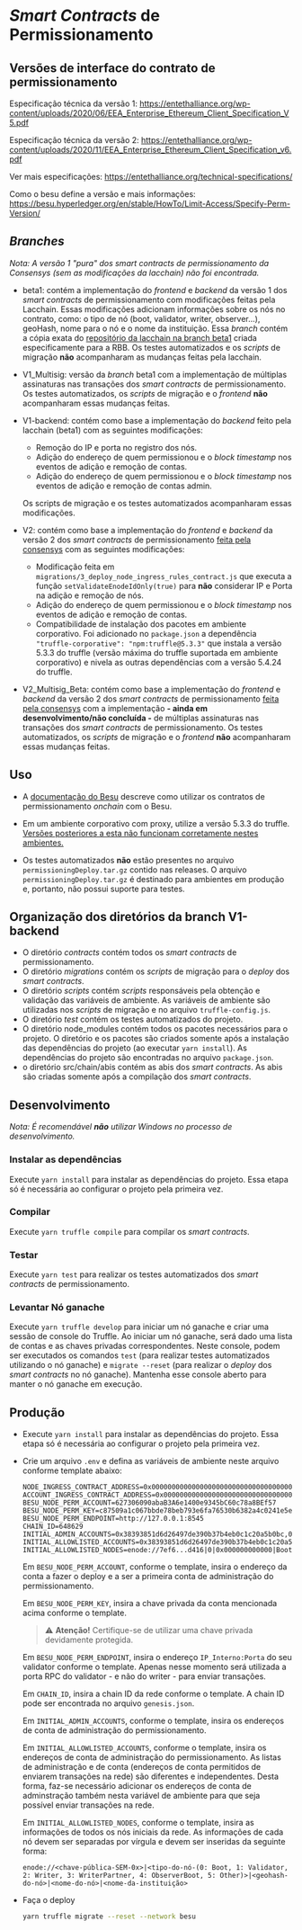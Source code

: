 # _Smart Contracts_ de Permissionamento

## Versões de interface do contrato de permissionamento

Especificação técnica da versão 1:
<https://entethalliance.org/wp-content/uploads/2020/06/EEA_Enterprise_Ethereum_Client_Specification_V5.pdf>

Especificação técnica da versão 2:
<https://entethalliance.org/wp-content/uploads/2020/11/EEA_Enterprise_Ethereum_Client_Specification_v6.pdf>

Ver mais especificações: <https://entethalliance.org/technical-specifications/>

Como o besu define a versão e mais informações:
<https://besu.hyperledger.org/en/stable/HowTo/Limit-Access/Specify-Perm-Version/>

## _Branches_

_Nota: A versão 1 "pura" dos smart contracts de permissionamento da Consensys (sem as modificações da lacchain) não foi encontrada._

- beta1: contém a implementação do _frontend_ e _backend_ da versão 1 dos _smart contracts_ de permissionamento com modificações feitas pela Lacchain. Essas modificações adicionam informações sobre os nós no contrato, como: o tipo de nó (boot, validator, writer, observer...), geoHash, nome para o nó e o nome da instituição. Essa _branch_ contém a cópia exata do [repositório da lacchain na branch beta1](https://github.com/lacchain/permissioning-smart-contracts/tree/beta1) criada especificamente para a RBB. Os testes automatizados e os _scripts_ de migração **não** acompanharam as mudanças feitas pela lacchain.

- V1_Multisig: versão da _branch_ beta1 com a implementação de múltiplas assinaturas nas transações dos _smart contracts_ de permissionamento. Os testes automatizados, os _scripts_ de migração e o _frontend_ **não** acompanharam essas mudanças feitas.

- V1-backend: contém como base a implementação do _backend_ feito pela lacchain (beta1) com as seguintes modificações:

  - Remoção do IP e porta no registro dos nós.
  - Adição do endereço de quem permissionou e o _block timestamp_ nos eventos de adição e remoção de contas.
  - Adição do endereço de quem permissionou e o _block timestamp_ nos eventos de adição e remoção de contas admin.
  
  Os scripts de migração e os testes automatizados acompanharam essas modificações.

- V2: contém como base a implementação do _frontend_ e _backend_ da versão 2 dos _smart contracts_ de permissionamento [feita pela consensys](https://github.com/ConsenSys/permissioning-smart-contracts) com as seguintes modificações:

  - Modificação feita em `migrations/3_deploy_node_ingress_rules_contract.js` que executa a função `setValidateEnodeIdOnly(true)` para **não** considerar IP e Porta na adição e remoção de nós.
  - Adição do endereço de quem permissionou e o _block timestamp_ nos eventos de adição e remoção de contas.
  - Compatibilidade de instalação dos pacotes em ambiente corporativo. Foi adicionado no `package.json` a dependência `"truffle-corporative": "npm:truffle@5.3.3"` que instala a versão 5.3.3 do truffle (versão máxima do truffle suportada em ambiente corporativo) e nivela as outras dependências com a versão 5.4.24 do truffle.

- V2_Multisig_Beta: contém como base a implementação do _frontend_ e _backend_ da versão 2 dos _smart contracts_ de permissionamento [feita pela consensys](https://github.com/ConsenSys/permissioning-smart-contracts) com a implementação **- ainda em desenvolvimento/não concluída -** de múltiplas assinaturas nas transações dos _smart contracts_ de permissionamento. Os testes automatizados, os _scripts_ de migração e o _frontend_ **não** acompanharam essas mudanças feitas.

## Uso

- A [documentação do Besu](https://besu.hyperledger.org/en/stable/Tutorials/Permissioning/Getting-Started-Onchain-Permissioning/)
descreve como utilizar os contratos de permissionamento _onchain_ com o Besu.

- Em um ambiente corporativo com proxy, utilize a versão 5.3.3 do truffle. [Versões posteriores a esta não funcionam corretamente nestes ambientes.](https://github.com/trufflesuite/truffle/issues/4016)

- Os testes automatizados **não** estão presentes no arquivo `permissioningDeploy.tar.gz` contido nas releases. O arquivo `permissioningDeploy.tar.gz` é destinado para ambientes em produção e, portanto, não possui suporte para testes.

## Organização dos diretórios da branch V1-backend

- O diretório _contracts_ contém todos os _smart contracts_ de permissionamento.
- O diretório _migrations_ contém os _scripts_ de migração para o _deploy_ dos _smart contracts_.
- O diretório _scripts_ contém _scripts_ responsáveis pela obtenção e validação das variáveis de ambiente. As variáveis de ambiente são utilizadas nos _scripts_ de migração e no arquivo `truffle-config.js`.
- O diretório _test_ contém os testes automatizados do projeto.
- O diretório node_modules contém todos os pacotes necessários para o projeto. O diretório e os pacotes são criados somente após a instalação das dependências do projeto (ao executar `yarn install`). As dependências do projeto são encontradas no arquivo `package.json`.
- o diretório src/chain/abis contém as abis dos _smart contracts_. As abis são criadas somente após a compilação dos _smart contracts_.

## Desenvolvimento

_Nota: É recomendável **não** utilizar Windows no processo de desenvolvimento._

### Instalar as dependências

Execute `yarn install` para instalar as dependências do projeto. Essa etapa só é necessária ao configurar o projeto pela primeira vez.

### Compilar

Execute `yarn truffle compile` para compilar os _smart contracts_.

### Testar

Execute `yarn test` para realizar os testes automatizados dos _smart contracts_ de permissionamento.

### Levantar Nó ganache

Execute `yarn truffle develop` para iniciar um nó ganache e criar uma sessão de console do Truffle. Ao iniciar um nó ganache, será dado uma lista de contas e as chaves privadas correspondentes. Neste console, podem ser executados os comandos `test` (para realizar testes automatizados utilizando o nó ganache) e `migrate --reset` (para realizar o _deploy_ dos _smart contracts_ no nó ganache). Mantenha esse console aberto para manter o nó ganache em execução.

## Produção

- Execute `yarn install` para instalar as dependências do projeto. Essa etapa só é necessária ao configurar o projeto pela primeira vez.

- Crie um arquivo `.env` e defina as variáveis de ambiente neste arquivo conforme template abaixo:

    ```.env
    NODE_INGRESS_CONTRACT_ADDRESS=0x0000000000000000000000000000000000009999
    ACCOUNT_INGRESS_CONTRACT_ADDRESS=0x0000000000000000000000000000000000008888
    BESU_NODE_PERM_ACCOUNT=627306090abaB3A6e1400e9345bC60c78a8BEf57
    BESU_NODE_PERM_KEY=c87509a1c067bbde78beb793e6fa76530b6382a4c0241e5e4a9ec0a0f44dc0d3
    BESU_NODE_PERM_ENDPOINT=http://127.0.0.1:8545
    CHAIN_ID=648629
    INITIAL_ADMIN_ACCOUNTS=0x38393851d6d26497de390b37b4eb0c1c20a5b0bc,0xc78622f314453aeb349615bff240b6891cefd465,0x8b708294671a61cb3af2626e45ec8ac228a03dea
    INITIAL_ALLOWLISTED_ACCOUNTS=0x38393851d6d26497de390b37b4eb0c1c20a5b0bc,0xc78622f314453aeb349615bff240b6891cefd465,0x8b708294671a61cb3af2626e45ec8ac228a03dea
    INITIAL_ALLOWLISTED_NODES=enode://7ef6...d416|0|0x000000000000|Boot|BNDES,enode://d350...70d2|1|0x000000000000|Validator|BNDES,enode://971d...5c3c|2|0x000000000000|Writer|BNDES
    ```

  Em `BESU_NODE_PERM_ACCOUNT`, conforme o template, insira o endereço da conta a fazer o deploy e a ser a primeira conta de administração do permissionamento.

  Em `BESU_NODE_PERM_KEY`, insira a chave privada da conta mencionada acima conforme o template.
  > ⚠️ **Atenção!** Certifique-se de utilizar uma chave privada devidamente protegida.

  Em `BESU_NODE_PERM_ENDPOINT`, insira o endereço `IP_Interno:Porta` do seu validator conforme o template. Apenas nesse momento será utilizada a porta RPC do validator - e não do writer - para enviar transações.

  Em `CHAIN_ID`, insira a chain ID da rede conforme o template. A chain ID pode ser encontrada no arquivo `genesis.json`.

  Em `INITIAL_ADMIN_ACCOUNTS`, conforme o template, insira os endereços de conta de administração do permissionamento.

  Em `INITIAL_ALLOWLISTED_ACCOUNTS`, conforme o template, insira os endereços de conta de administração do permissionamento. As listas de administração e de conta (endereços de conta permitidos de enviarem transações na rede) são diferentes e independentes. Desta forma, faz-se necessário adicionar os endereços de conta de adminstração também nesta variável de ambiente para que seja possível enviar transações na rede.

  Em `INITIAL_ALLOWLISTED_NODES`, conforme o template, insira as informações de todos os nós iniciais da rede. As informações de cada nó devem ser separadas por vírgula e devem ser inseridas da seguinte forma:
  
  ```.env
  enode://<chave-pública-SEM-0x>|<tipo-do-nó-(0: Boot, 1: Validator, 2: Writer, 3: WriterPartner, 4: ObserverBoot, 5: Other)>|<geohash-do-nó>|<nome-do-nó>|<nome-da-instituição>
  ```

- Faça o deploy

    ```bash
    yarn truffle migrate --reset --network besu

    ```
